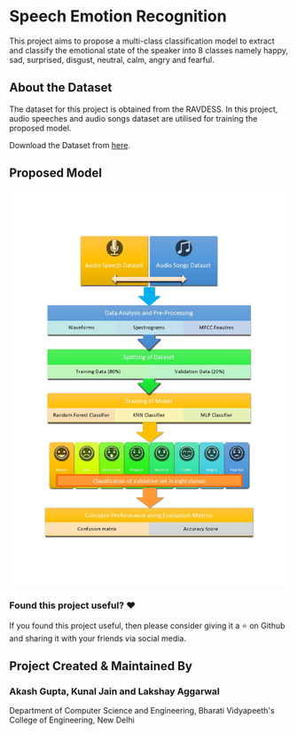 # Speech Emotion Recognition
This project aims to propose a multi-class classification model to extract and classify the emotional state of the speaker into 8 classes namely happy, sad, surprised, disgust, neutral, calm, angry and fearful.

## About the Dataset
The dataset for this project is obtained from the RAVDESS. In this project, audio speeches and audio songs dataset are utilised for training the proposed model.

Download the Dataset from [here](https://zenodo.org/record/1188976#.XxnUwp4zbIU).

## Proposed Model
<img src="https://github.com/Akash-Gupta-2000/Speech-Emotion-Recognition-using-ML-and-DL-Classifiers/blob/master/proposed_model.jpg" width = 800>

### Found this project useful? :heart:

If you found this project useful, then please consider giving it a :star: on Github and sharing it with your friends via social media.

## Project Created & Maintained By

### Akash Gupta, Kunal Jain and Lakshay Aggarwal
Department of Computer Science and Engineering, Bharati Vidyapeeth's College of Engineering, New Delhi
